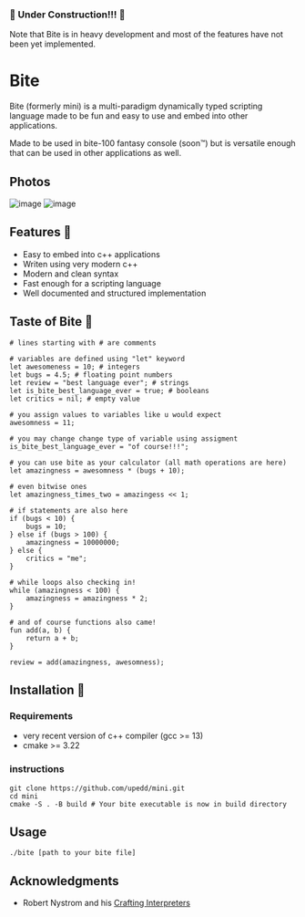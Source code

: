### 🚧 Under Construction!!! 🚧
Note that Bite is in heavy development and most of the features have not been yet implemented.
# Bite 
Bite (formerly mini) is a multi-paradigm dynamically typed scripting language
made to be fun and easy to use and embed into other applications.

Made to be used in bite-100 fantasy console (soon™) but is versatile enough that
can be used in other applications as well.

## Photos
![image](https://github.com/user-attachments/assets/714ffb79-d40f-44c5-bac9-0f17cab3efae)
![image](https://github.com/user-attachments/assets/71c3830c-ab7f-4a6d-a9d7-959e6f76bb0b)


## Features 🤯

- Easy to embed into c++ applications
- Writen using very modern c++ 
- Modern and clean syntax
- Fast enough for a scripting language
- Well documented and structured implementation

## Taste of Bite 🍕
```
# lines starting with # are comments

# variables are defined using "let" keyword
let awesomeness = 10; # integers
let bugs = 4.5; # floating point numbers
let review = "best language ever"; # strings
let is_bite_best_language_ever = true; # booleans
let critics = nil; # empty value

# you assign values to variables like u would expect 
awesomness = 11;

# you may change change type of variable using assigment
is_bite_best_language_ever = "of course!!!";

# you can use bite as your calculator (all math operations are here)
let amazingness = awesomness * (bugs + 10); 

# even bitwise ones
let amazingness_times_two = amazingess << 1;

# if statements are also here
if (bugs < 10) {
    bugs = 10;
} else if (bugs > 100) {
    amazingness = 10000000;
} else {
    critics = "me";
}

# while loops also checking in!
while (amazingness < 100) {
    amazingness = amazingness * 2;
}

# and of course functions also came!
fun add(a, b) {
    return a + b;
}

review = add(amazingness, awesomness);
```

## Installation 🔨
### Requirements
- very recent version of c++ compiler (gcc >= 13)
- cmake >= 3.22
### instructions
```shell
git clone https://github.com/upedd/mini.git
cd mini
cmake -S . -B build # Your bite executable is now in build directory
```
## Usage 
```shell
./bite [path to your bite file]
```

## Acknowledgments
- Robert Nystrom and his [Crafting Interpreters](https://craftinginterpreters.com/)
